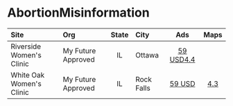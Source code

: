 # AbortionMisinformation

| Site     | Org  | State | City | Ads | Maps |
|:-----------|:-----------|:------------:|:-----------|:------------:|:-----:|
|Riverside Women's Clinic|My Future Approved|IL|Ottawa|[59 USD](https://github.com/MassMove/SCBot/blob/master/2023/My_Future_Approved.md)[4.4](https://www.google.com/maps/place/Riverside+Women's+Clinic/@41.346664,-88.840761,16z/data=!4m6!3m5!1s0x880955491f2d224b:0x5562dc6e85b4b1c5!8m2!3d41.3466641!4d-88.8407614!16s%2Fg%2F11ghf9zylp)|
|White Oak Women's Clinic|My Future Approved|IL|Rock Falls|[59 USD](https://github.com/MassMove/SCBot/blob/master/2023/My_Future_Approved.md)|[4.3](https://www.google.com/maps/place/White+Oak+Women's+Clinic/@41.767186,-89.688929,16z/data=!4m8!3m7!1s0x8809b653495a8e5b:0xc5a66278c423f60b!8m2!3d41.7671859!4d-89.6889292!9m1!1b1!16s%2Fg%2F11b6gc778m)|